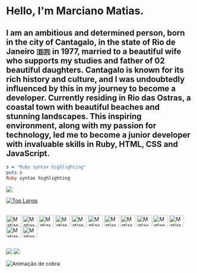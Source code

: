 # Hello, I'm Marciano Matias.
## I am an ambitious and determined person, born in the city of Cantagalo, in the state of Rio de Janeiro 🇧🇷 in 1977, married to a beautiful wife who supports my studies and father of 02 beautiful daughters. Cantagalo is known for its rich history and culture, and I was undoubtedly influenced by this in my journey to become a developer. Currently residing in Rio das Ostras, a coastal town with beautiful beaches and stunning landscapes. This inspiring environment, along with my passion for technology, led me to become a junior developer with invaluable skills in Ruby, HTML, CSS and JavaScript.

```ruby
s = "Ruby syntax highlighting"
puts s
Ruby syntax highlighting
```

<picture>
<source 
  srcset="https://github-readme-stats.vercel.app/api?username=marcianomatias&show_icons=true&theme=tokyonight"
  media="(prefers-color-scheme: dark)"
/>
<source
  srcset="https://github-readme-stats.vercel.app/api?username=marcianomatias&show_icons=true"
  media="(prefers-color-scheme: dark), (prefers-color-scheme: no-preference)"
/>
<img src="https://github-readme-stats.vercel.app/api?username=marcianomatias&show_icons=true" />
</picture>

[![Top Langs](https://github-readme-stats.vercel.app/api/top-langs/?username=marcianomatias&langs_count=8)](https://github.com/marcianomatias/github-readme-stats)


<div style="display: inline_block"><br>
  <img align="center" alt="Matias-Ruby" height="30" width="40" src="https://cdn.jsdelivr.net/gh/devicons/devicon/icons/ruby/ruby-original-wordmark.svg"/>
  <img align="center" alt="Matias-rl" height="30" width="40" src="https://cdn.jsdelivr.net/gh/devicons/devicon/icons/rails/rails-plain-wordmark.svg"  />
  <img align="center" alt="Matias-HTML" height="30" width="40" src="https://cdn.jsdelivr.net/gh/devicons/devicon/icons/html5/html5-original-wordmark.svg" />
    <img align="center" alt="Matias-Js" height="30" width="40" src="https://cdn.jsdelivr.net/gh/devicons/devicon/icons/javascript/javascript-original.svg" />
  <img align="center" alt="Matias-css" height="30" width="40" src="https://cdn.jsdelivr.net/gh/devicons/devicon/icons/css3/css3-original-wordmark.svg" />
  <img align="center" alt="Matias-Ang" height="30" width="40" src="https://cdn.jsdelivr.net/gh/devicons/devicon/icons/angularjs/angularjs-original.svg" />
  <img align="center" alt="Matias-Doc" height="30" width="40" src="https://cdn.jsdelivr.net/gh/devicons/devicon/icons/docker/docker-original-wordmark.svg" />
  <img align="center" alt="Matias-Postgresql" height="30" width="40" src="https://cdn.jsdelivr.net/gh/devicons/devicon/icons/postgresql/postgresql-original-wordmark.svg" />
 
  <img align="center" alt="Matias-Git" height="30" width="40" src="https://cdn.jsdelivr.net/gh/devicons/devicon/icons/git/git-original-wordmark.svg" />

  <img align="center" alt="Matias-Linux" height="30" width="40" src="https://cdn.jsdelivr.net/gh/devicons/devicon/icons/linux/linux-original.svg" />
  <img align="center" alt="Matias-Unbu" height="30" width="40" src="https://cdn.jsdelivr.net/gh/devicons/devicon/icons/ubuntu/ubuntu-plain-wordmark.svg" />
  <img align="center" alt="Matias-Vscod" height="30" width="40" src="https://cdn.jsdelivr.net/gh/devicons/devicon/icons/vscode/vscode-original-wordmark.svg" />
  <img align="center" alt="Matias-Java" height="30" width="40" src="https://cdn.jsdelivr.net/gh/devicons/devicon/icons/java/java-original-wordmark.svg" />

  
</div>

##

<div>
<a href = "mailto:marcianomatiasdossantos@gmail.com"><img src="https://img.shields.io/badge/-Gmail-%23333?style=for-the-badge&logo=gmail&logoColor=white" destino ="_blank"></a>
<a href="https://www.linkedin.com/in/marcianomatias" target="_blank"><img src="https://img.shields.io/badge/-LinkedIn-%230077B5 ?style=for-the-badge&logo=linkedin&logoColor=white" target="_blank"></a>
 
  ![ Animação de cobra ](https://github.com/ubiratan-motta/ubiratan-motta/blob/output/github-contribution-grid-snake.svg)
 
</div>
